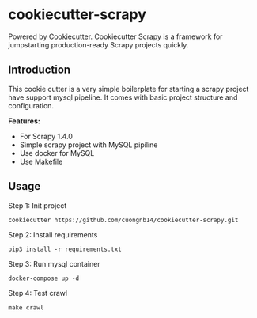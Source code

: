 # cookiecutter-scrapy

Powered by [Cookiecutter](https://github.com/audreyr/cookiecutter). Cookiecutter Scrapy is a framework for jumpstarting production-ready Scrapy projects quickly.

## Introduction
This cookie cutter is a very simple boilerplate for starting a scrapy project have support mysql pipeline. It comes with basic project structure and configuration.

**Features:**

- For Scrapy 1.4.0
- Simple scrapy project with MySQL pipiline
- Use docker for MySQL
- Use Makefile 

## Usage

Step 1: Init project

`cookiecutter https://github.com/cuongnb14/cookiecutter-scrapy.git`

Step 2: Install requirements

`pip3 install -r requirements.txt`

Step 3: Run mysql container

`docker-compose up -d`

Step 4: Test crawl

`make crawl`